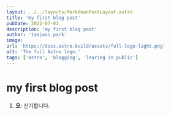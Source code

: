 ```yaml
---
layout: ../../layouts/MarkdownPostLayout.astro
title: 'my first blog post'
pubDate: 2022-07-01
description: 'my first blog post'
author: 'taejoon park'
image:
url: 'https://docs.astro.build/assets/full-logo-light.png'
alt: 'The full Astro logo.'
tags: ['astro', 'blogging', 'learing in public']
---
```


# my first blog post

1. **오**: 신기합니다.
